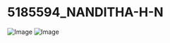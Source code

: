 # 5185594_NANDITHA-H-N
![Image](https://github.com/user-attachments/assets/56820f42-5247-4ec4-9d05-f6b465b6c256)
![Image](https://github.com/user-attachments/assets/a94dedbc-4d95-4e05-8c94-c7f124e8f935)


